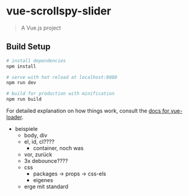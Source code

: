 # vue-scrollspy-slider

> A Vue.js project

## Build Setup

``` bash
# install dependencies
npm install

# serve with hot reload at localhost:8080
npm run dev

# build for production with minification
npm run build
```

For detailed explanation on how things work, consult the [docs for vue-loader](http://vuejs.github.io/vue-loader).
   
- beispiele 
	- body, div
	- el, id, cl????
		- container, noch was
	- vor, zurück
	- 3x debounce????
	- css
		- packages -> props -> css-els
		- eigenes
	- erge mit standard